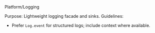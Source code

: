 Platform/Logging

Purpose: Lightweight logging facade and sinks.
Guidelines:
- Prefer `Log.event` for structured logs; include context where available.


